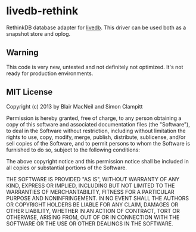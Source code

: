 livedb-rethink
==============

RethinkDB database adapter for [livedb](https://github.com/share/livedb). This driver can be used both as a snapshot
store and oplog.

## Warning
This code is very new, untested and not definitely not optimized.
It's not ready for production environments.

## MIT License
Copyright (c) 2013 by Blair MacNeil and Simon Clampitt

Permission is hereby granted, free of charge, to any person obtaining a copy
of this software and associated documentation files (the "Software"), to deal
in the Software without restriction, including without limitation the rights
to use, copy, modify, merge, publish, distribute, sublicense, and/or sell
copies of the Software, and to permit persons to whom the Software is
furnished to do so, subject to the following conditions:

The above copyright notice and this permission notice shall be included in
all copies or substantial portions of the Software.

THE SOFTWARE IS PROVIDED "AS IS", WITHOUT WARRANTY OF ANY KIND, EXPRESS OR
IMPLIED, INCLUDING BUT NOT LIMITED TO THE WARRANTIES OF MERCHANTABILITY,
FITNESS FOR A PARTICULAR PURPOSE AND NONINFRINGEMENT. IN NO EVENT SHALL THE
AUTHORS OR COPYRIGHT HOLDERS BE LIABLE FOR ANY CLAIM, DAMAGES OR OTHER
LIABILITY, WHETHER IN AN ACTION OF CONTRACT, TORT OR OTHERWISE, ARISING FROM,
OUT OF OR IN CONNECTION WITH THE SOFTWARE OR THE USE OR OTHER DEALINGS IN
THE SOFTWARE.
